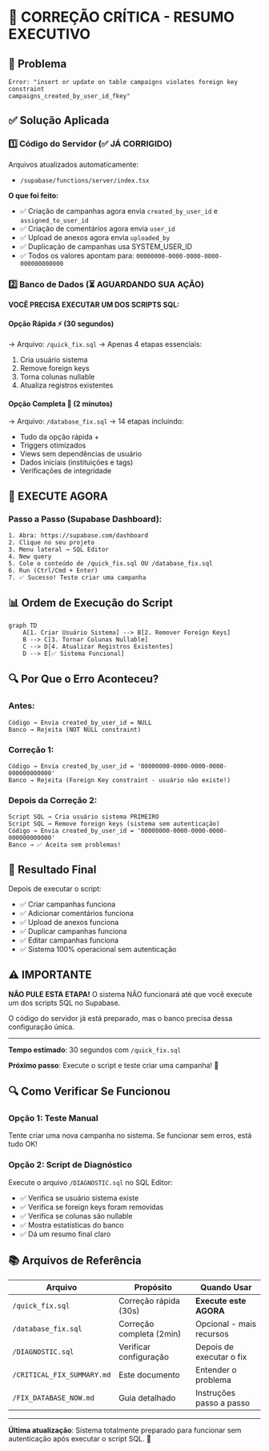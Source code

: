 # 🔴 CORREÇÃO CRÍTICA - RESUMO EXECUTIVO

## 🎯 Problema
```
Error: "insert or update on table campaigns violates foreign key constraint 
campaigns_created_by_user_id_fkey"
```

## ✅ Solução Aplicada

### 1️⃣ Código do Servidor (✅ JÁ CORRIGIDO)
Arquivos atualizados automaticamente:
- `/supabase/functions/server/index.tsx`

**O que foi feito:**
- ✅ Criação de campanhas agora envia `created_by_user_id` e `assigned_to_user_id`
- ✅ Criação de comentários agora envia `user_id`
- ✅ Upload de anexos agora envia `uploaded_by`
- ✅ Duplicação de campanhas usa SYSTEM_USER_ID
- ✅ Todos os valores apontam para: `00000000-0000-0000-0000-000000000000`

### 2️⃣ Banco de Dados (⏳ AGUARDANDO SUA AÇÃO)

**VOCÊ PRECISA EXECUTAR UM DOS SCRIPTS SQL:**

#### Opção Rápida ⚡ (30 segundos)
→ Arquivo: `/quick_fix.sql`
→ Apenas 4 etapas essenciais:
1. Cria usuário sistema
2. Remove foreign keys
3. Torna colunas nullable
4. Atualiza registros existentes

#### Opção Completa 🔧 (2 minutos)
→ Arquivo: `/database_fix.sql`
→ 14 etapas incluindo:
- Tudo da opção rápida +
- Triggers otimizados
- Views sem dependências de usuário
- Dados iniciais (instituições e tags)
- Verificações de integridade

## 🚀 EXECUTE AGORA

### Passo a Passo (Supabase Dashboard):
```
1. Abra: https://supabase.com/dashboard
2. Clique no seu projeto
3. Menu lateral → SQL Editor
4. New query
5. Cole o conteúdo de /quick_fix.sql OU /database_fix.sql
6. Run (Ctrl/Cmd + Enter)
7. ✅ Sucesso! Teste criar uma campanha
```

## 📊 Ordem de Execução do Script

```mermaid
graph TD
    A[1. Criar Usuário Sistema] --> B[2. Remover Foreign Keys]
    B --> C[3. Tornar Colunas Nullable]
    C --> D[4. Atualizar Registros Existentes]
    D --> E[✅ Sistema Funcional]
```

## 🔍 Por Que o Erro Aconteceu?

### Antes:
```
Código → Envia created_by_user_id = NULL
Banco → Rejeita (NOT NULL constraint)
```

### Correção 1:
```
Código → Envia created_by_user_id = '00000000-0000-0000-0000-000000000000'
Banco → Rejeita (Foreign Key constraint - usuário não existe!)
```

### Depois da Correção 2:
```
Script SQL → Cria usuário sistema PRIMEIRO
Script SQL → Remove foreign keys (sistema sem autenticação)
Código → Envia created_by_user_id = '00000000-0000-0000-0000-000000000000'
Banco → ✅ Aceita sem problemas!
```

## 🎯 Resultado Final

Depois de executar o script:
- ✅ Criar campanhas funciona
- ✅ Adicionar comentários funciona
- ✅ Upload de anexos funciona
- ✅ Duplicar campanhas funciona
- ✅ Editar campanhas funciona
- ✅ Sistema 100% operacional sem autenticação

## ⚠️ IMPORTANTE

**NÃO PULE ESTA ETAPA!** O sistema NÃO funcionará até que você execute um dos scripts SQL no Supabase.

O código do servidor já está preparado, mas o banco precisa dessa configuração única.

---

**Tempo estimado**: 30 segundos com `/quick_fix.sql`

**Próximo passo**: Execute o script e teste criar uma campanha! 🚀

## 🔍 Como Verificar Se Funcionou

### Opção 1: Teste Manual
Tente criar uma nova campanha no sistema. Se funcionar sem erros, está tudo OK!

### Opção 2: Script de Diagnóstico
Execute o arquivo `/DIAGNOSTIC.sql` no SQL Editor:
- ✅ Verifica se usuário sistema existe
- ✅ Verifica se foreign keys foram removidas
- ✅ Verifica se colunas são nullable
- ✅ Mostra estatísticas do banco
- ✅ Dá um resumo final claro

## 📚 Arquivos de Referência

| Arquivo | Propósito | Quando Usar |
|---------|-----------|-------------|
| `/quick_fix.sql` | Correção rápida (30s) | **Execute este AGORA** |
| `/database_fix.sql` | Correção completa (2min) | Opcional - mais recursos |
| `/DIAGNOSTIC.sql` | Verificar configuração | Depois de executar o fix |
| `/CRITICAL_FIX_SUMMARY.md` | Este documento | Entender o problema |
| `/FIX_DATABASE_NOW.md` | Guia detalhado | Instruções passo a passo |

---

**Última atualização**: Sistema totalmente preparado para funcionar sem autenticação após executar o script SQL. 🎉
